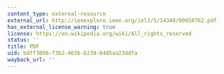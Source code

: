 ```yaml
---
content_type: external-resource
external_url: http://ieeexplore.ieee.org/iel3/5/14340/00658762.pdf
has_external_license_warning: true
license: https://en.wikipedia.org/wiki/All_rights_reserved
status: ''
title: PDF
uid: bdff3096-f3b2-463b-b239-6485aa234dfa
wayback_url: ''
---
```

